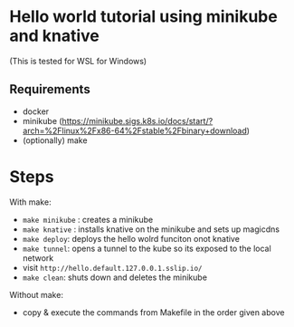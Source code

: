 # Hello world tutorial using minikube and knative
(This is tested for WSL for Windows)
## Requirements
- docker
- minikube (https://minikube.sigs.k8s.io/docs/start/?arch=%2Flinux%2Fx86-64%2Fstable%2Fbinary+download)
- (optionally) make

# Steps
With make:
- ``make minikube`` : creates a minikube
- ``make knative`` : installs knative on the minikube and sets up magicdns
- ``make deploy``: deploys the hello wolrd funciton onot knative
- ``make tunnel``: opens a tunnel to the kube so its exposed to the local network
- visit ``http://hello.default.127.0.0.1.sslip.io/``
- ``make clean``: shuts down and deletes the minikube

Without make:
- copy & execute the commands from  Makefile in the order given above